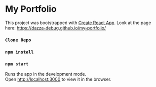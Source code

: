 # My Portfolio
This project was bootstrapped with [Create React App](https://github.com/facebook/create-react-app).
Look at the page here: https://dazza-debug.github.io/my-portfolio/

### `Clone Repo`
### `npm install`
### `npm start`
Runs the app in the development mode.\
Open [http://localhost:3000](http://localhost:3000) to view it in the browser.
